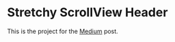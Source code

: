 # Stretchy ScrollView Header

This is the project for the [Medium](https://medium.com/@tobiasruano/stretchable-header-for-scrollview-swift-5-63912e4f1687) post.

